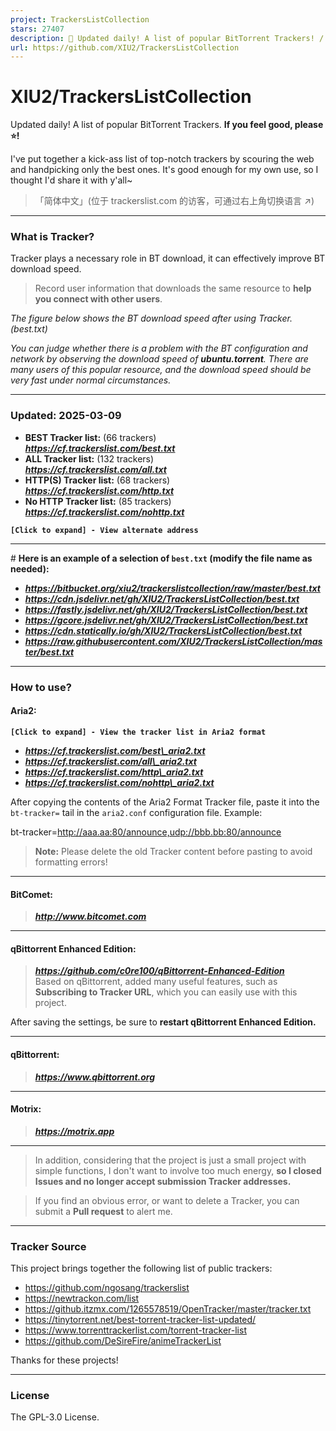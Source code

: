 ```yaml
---
project: TrackersListCollection
stars: 27407
description: 🎈 Updated daily! A list of popular BitTorrent Trackers! / 每天更新！全网热门 BT Tracker 列表！
url: https://github.com/XIU2/TrackersListCollection
---
```


XIU2/TrackersListCollection
===========================

Updated daily! A list of popular BitTorrent Trackers. **If you feel good, please ⭐!**

I've put together a kick-ass list of top-notch trackers by scouring the web and handpicking only the best ones. It's good enough for my own use, so I thought I'd share it with y'all~

> 「简体中文」(位于 trackerslist.com 的访客，可通过右上角切换语言 ↗)

* * *

### What is Tracker?

Tracker plays a necessary role in BT download, it can effectively improve BT download speed.

> Record user information that downloads the same resource to **help you connect with other users**.

_The figure below shows the BT download speed after using Tracker. (best.txt)_

_You can judge whether there is a problem with the BT configuration and network by observing the download speed of **ubuntu.torrent**. There are many users of this popular resource, and the download speed should be very fast under normal circumstances._

* * *

### Updated: 2025-03-09

-   **BEST Tracker list:** (66 trackers)  
    _**https://cf.trackerslist.com/best.txt**_
-   **ALL Tracker list:** (132 trackers)  
    _**https://cf.trackerslist.com/all.txt**_
-   **HTTP(S) Tracker list:** (68 trackers)  
    _**https://cf.trackerslist.com/http.txt**_
-   **No HTTP Tracker list:** (85 trackers)  
    _**https://cf.trackerslist.com/nohttp.txt**_

**`[Click to expand] - View alternate address`**

* * *

\# **Here is an example of a selection of `best.txt` (modify the file name as needed):**

-   _**https://bitbucket.org/xiu2/trackerslistcollection/raw/master/best.txt**_
-   _**https://cdn.jsdelivr.net/gh/XIU2/TrackersListCollection/best.txt**_
-   _**https://fastly.jsdelivr.net/gh/XIU2/TrackersListCollection/best.txt**_
-   _**https://gcore.jsdelivr.net/gh/XIU2/TrackersListCollection/best.txt**_
-   _**https://cdn.statically.io/gh/XIU2/TrackersListCollection/best.txt**_
-   _**https://raw.githubusercontent.com/XIU2/TrackersListCollection/master/best.txt**_

* * *

### How to use?

#### Aria2:

**`[Click to expand] - View the tracker list in Aria2 format`**

-   _**https://cf.trackerslist.com/best\_aria2.txt**_
-   _**https://cf.trackerslist.com/all\_aria2.txt**_
-   _**https://cf.trackerslist.com/http\_aria2.txt**_
-   _**https://cf.trackerslist.com/nohttp\_aria2.txt**_

After copying the contents of the Aria2 Format Tracker file, paste it into the `bt-tracker=` tail in the `aria2.conf` configuration file. Example:

bt-tracker\=http://aaa.aa:80/announce,udp://bbb.bb:80/announce

> **Note:** Please delete the old Tracker content before pasting to avoid formatting errors!

* * *

#### BitComet:

> _**http://www.bitcomet.com**_

* * *

#### qBittorrent Enhanced Edition:

> _**https://github.com/c0re100/qBittorrent-Enhanced-Edition**_  
> Based on qBittorrent, added many useful features, such as **Subscribing to Tracker URL**, which you can easily use with this project.

After saving the settings, be sure to **restart qBittorrent Enhanced Edition.**

* * *

#### qBittorrent:

> _**https://www.qbittorrent.org**_

* * *

#### Motrix:

> _**https://motrix.app**_

* * *

> In addition, considering that the project is just a small project with simple functions, I don't want to involve too much energy, **so I closed Issues and no longer accept submission Tracker addresses.**

> If you find an obvious error, or want to delete a Tracker, you can submit a **Pull request** to alert me.

* * *

### Tracker Source

This project brings together the following list of public trackers:

-   https://github.com/ngosang/trackerslist
-   https://newtrackon.com/list
-   https://github.itzmx.com/1265578519/OpenTracker/master/tracker.txt
-   https://tinytorrent.net/best-torrent-tracker-list-updated/
-   https://www.torrenttrackerlist.com/torrent-tracker-list
-   https://github.com/DeSireFire/animeTrackerList

Thanks for these projects!

* * *

### License

The GPL-3.0 License.
